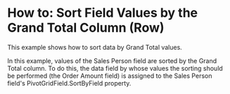 # How to: Sort Field Values by the Grand Total Column (Row)


<p>This example shows how to sort data by Grand Total values.</p><p>In this example, values of the Sales Person field are sorted by the Grand Total column. To do this, the data field by whose values the sorting should be performed (the Order Amount field) is assigned to the Sales Person field's PivotGridField.SortByField property. </p>

<br/>


